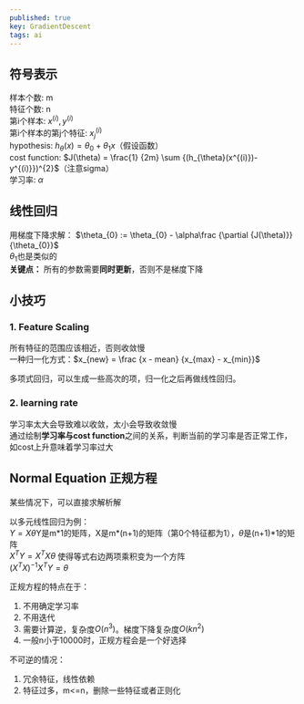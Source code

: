```yaml
---
published: true
key: GradientDescent
tags: ai
---
```

## 符号表示
样本个数: m  
特征个数: n  
第i个样本: $x^{(i)}, y^{(i)}$  
第i个样本的第j个特征: $x^{(i)}_{j}$  
hypothesis: $h_{\theta}(x) = \theta_{0} + \theta_{1}x$（假设函数）  
cost function: $J(\theta) = \frac{1} {2m} \sum {(h_{\theta}(x^{(i)})-y^{(i)}})^{2}$（注意sigma）  
学习率: $\alpha$  

## 线性回归
用梯度下降求解：
$\theta_{0} := \theta_{0} - \alpha\frac {\partial {J(\theta)}} {\theta_{0}}$  
$\theta_{1}$也是类似的  
**关键点：** 所有的参数需要**同时更新**，否则不是梯度下降

## 小技巧
### 1. Feature Scaling
所有特征的范围应该相近，否则收敛慢  
一种归一化方式：$x_{new} = \frac {x - mean} {x_{max} - x_{min}}$

多项式回归，可以生成一些高次的项，归一化之后再做线性回归。
### 2. learning rate
学习率太大会导致难以收敛，太小会导致收敛慢  
通过绘制**学习率与cost function**之间的关系，判断当前的学习率是否正常工作，如cost上升意味着学习率过大

## Normal Equation 正规方程
某些情况下，可以直接求解析解

以多元线性回归为例：  
$Y = X \theta$Y是m\*1的矩阵，X是m\*(n+1)的矩阵（第0个特征都为1），$\theta$是(n+1)\*1的矩阵    
$X^T Y = X^T X \theta$ 使得等式右边两项乘积变为一个方阵    
$(X^T X)^{-1} X^T Y = \theta$    

正规方程的特点在于：
1. 不用确定学习率
2. 不用迭代
3. 需要计算逆，复杂度$O(n^3)$。梯度下降复杂度$O(kn^2)$
4. 一般n小于10000时，正规方程会是一个好选择

不可逆的情况：
1. 冗余特征，线性依赖
2. 特征过多，m<=n，删除一些特征或者正则化
